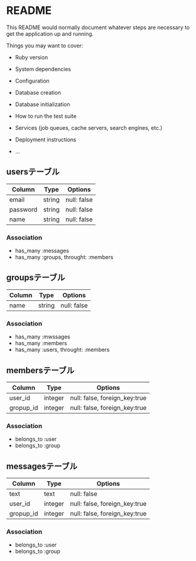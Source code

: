 # README

This README would normally document whatever steps are necessary to get the
application up and running.

Things you may want to cover:

* Ruby version

* System dependencies

* Configuration

* Database creation

* Database initialization

* How to run the test suite

* Services (job queues, cache servers, search engines, etc.)

* Deployment instructions

* ...


## usersテーブル
|Column|Type|Options|
|------|----|-------|
|email|string|null: false|
|password|string|null: false|
|name|string|null: false|
### Association
- has_many :messages
- has_many :groups, throught: :members

## groupsテーブル
|Column|Type|Options|
|------|----|-------|
|name|string|null: false|
### Association
- has_many :mwssages
- has_many :members
- has_many :users, throught: :members

## membersテーブル
|Column|Type|Options|
|------|----|-------|
|user_id|integer|null: false, foreign_key:true|
|gropup_id|integer|null: false, foreign_key:true|
### Association
- belongs_to :user
- belongs_to :group

## messagesテーブル
|Column|Type|Options|
|------|----|-------|
|text|text|null: false|
|user_id|integer|null: false, foreign_key:true|
|gropup_id|integer|null: false, foreign_key:true|
### Association
- belongs_to :user
- belongs_to :group